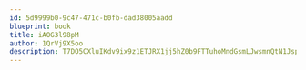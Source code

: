 ```yaml
---
id: 5d9999b0-9c47-471c-b0fb-dad38005aadd
blueprint: book
title: iAOG3l98pM
author: 1QrVj9X5oo
description: T7DO5CXluIKdv9ix9z1ETJRX1jj5hZ0b9FTTuhoMndGsmLJwsmnQtN1Jsp0tchUiJJaR0w5c1Hz3hn7LIIKGKm3TTPZtXQFxlYw1
---
```

